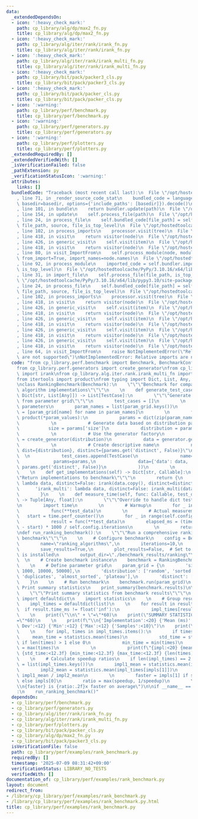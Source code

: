```yaml
---
data:
  _extendedDependsOn:
  - icon: ':heavy_check_mark:'
    path: cp_library/alg/dp/max2_fn.py
    title: cp_library/alg/dp/max2_fn.py
  - icon: ':heavy_check_mark:'
    path: cp_library/alg/iter/rank/irank_fn.py
    title: cp_library/alg/iter/rank/irank_fn.py
  - icon: ':heavy_check_mark:'
    path: cp_library/alg/iter/rank/irank_multi_fn.py
    title: cp_library/alg/iter/rank/irank_multi_fn.py
  - icon: ':heavy_check_mark:'
    path: cp_library/bit/pack/packer3_cls.py
    title: cp_library/bit/pack/packer3_cls.py
  - icon: ':heavy_check_mark:'
    path: cp_library/bit/pack/packer_cls.py
    title: cp_library/bit/pack/packer_cls.py
  - icon: ':warning:'
    path: cp_library/perf/benchmark.py
    title: cp_library/perf/benchmark.py
  - icon: ':warning:'
    path: cp_library/perf/generators.py
    title: cp_library/perf/generators.py
  - icon: ':warning:'
    path: cp_library/perf/plotters.py
    title: cp_library/perf/plotters.py
  _extendedRequiredBy: []
  _extendedVerifiedWith: []
  _isVerificationFailed: false
  _pathExtension: py
  _verificationStatusIcon: ':warning:'
  attributes:
    links: []
  bundledCode: "Traceback (most recent call last):\n  File \"/opt/hostedtoolcache/PyPy/3.10.16/x64/lib/pypy3.10/site-packages/onlinejudge_verify/documentation/build.py\"\
    , line 71, in _render_source_code_stat\n    bundled_code = language.bundle(stat.path,\
    \ basedir=basedir, options={'include_paths': [basedir]}).decode()\n  File \"/opt/hostedtoolcache/PyPy/3.10.16/x64/lib/pypy3.10/site-packages/onlinejudge_verify/languages/python.py\"\
    , line 101, in bundle\n    return bundler.update(path)\n  File \"/opt/hostedtoolcache/PyPy/3.10.16/x64/lib/pypy3.10/site-packages/onlinejudge_verify/languages/python_bundle.py\"\
    , line 154, in update\n    self.process_file(path)\n  File \"/opt/hostedtoolcache/PyPy/3.10.16/x64/lib/pypy3.10/site-packages/onlinejudge_verify/languages/python_bundle.py\"\
    , line 24, in process_file\n    self.bundled_code[file_path] = self.process_imports(tree,\
    \ file_path, source, file_is_top_level)\n  File \"/opt/hostedtoolcache/PyPy/3.10.16/x64/lib/pypy3.10/site-packages/onlinejudge_verify/languages/python_bundle.py\"\
    , line 102, in process_imports\n    processor.visit(tree)\n  File \"/opt/hostedtoolcache/PyPy/3.10.16/x64/lib/pypy3.10/ast.py\"\
    , line 418, in visit\n    return visitor(node)\n  File \"/opt/hostedtoolcache/PyPy/3.10.16/x64/lib/pypy3.10/ast.py\"\
    , line 426, in generic_visit\n    self.visit(item)\n  File \"/opt/hostedtoolcache/PyPy/3.10.16/x64/lib/pypy3.10/ast.py\"\
    , line 418, in visit\n    return visitor(node)\n  File \"/opt/hostedtoolcache/PyPy/3.10.16/x64/lib/pypy3.10/site-packages/onlinejudge_verify/languages/python_bundle.py\"\
    , line 80, in visit_ImportFrom\n    self.process_module(node, module_path, file_is_top_level,\
    \ from_import=True, import_names=node.names)\n  File \"/opt/hostedtoolcache/PyPy/3.10.16/x64/lib/pypy3.10/site-packages/onlinejudge_verify/languages/python_bundle.py\"\
    , line 92, in process_module\n    imported_code = self.bundler.import_file(module_path,\
    \ is_top_level)\n  File \"/opt/hostedtoolcache/PyPy/3.10.16/x64/lib/pypy3.10/site-packages/onlinejudge_verify/languages/python_bundle.py\"\
    , line 31, in import_file\n    self.process_file(file_path, is_top_level)\n  File\
    \ \"/opt/hostedtoolcache/PyPy/3.10.16/x64/lib/pypy3.10/site-packages/onlinejudge_verify/languages/python_bundle.py\"\
    , line 24, in process_file\n    self.bundled_code[file_path] = self.process_imports(tree,\
    \ file_path, source, file_is_top_level)\n  File \"/opt/hostedtoolcache/PyPy/3.10.16/x64/lib/pypy3.10/site-packages/onlinejudge_verify/languages/python_bundle.py\"\
    , line 102, in process_imports\n    processor.visit(tree)\n  File \"/opt/hostedtoolcache/PyPy/3.10.16/x64/lib/pypy3.10/ast.py\"\
    , line 418, in visit\n    return visitor(node)\n  File \"/opt/hostedtoolcache/PyPy/3.10.16/x64/lib/pypy3.10/ast.py\"\
    , line 426, in generic_visit\n    self.visit(item)\n  File \"/opt/hostedtoolcache/PyPy/3.10.16/x64/lib/pypy3.10/ast.py\"\
    , line 418, in visit\n    return visitor(node)\n  File \"/opt/hostedtoolcache/PyPy/3.10.16/x64/lib/pypy3.10/ast.py\"\
    , line 426, in generic_visit\n    self.visit(item)\n  File \"/opt/hostedtoolcache/PyPy/3.10.16/x64/lib/pypy3.10/ast.py\"\
    , line 418, in visit\n    return visitor(node)\n  File \"/opt/hostedtoolcache/PyPy/3.10.16/x64/lib/pypy3.10/ast.py\"\
    , line 426, in generic_visit\n    self.visit(item)\n  File \"/opt/hostedtoolcache/PyPy/3.10.16/x64/lib/pypy3.10/ast.py\"\
    , line 418, in visit\n    return visitor(node)\n  File \"/opt/hostedtoolcache/PyPy/3.10.16/x64/lib/pypy3.10/ast.py\"\
    , line 426, in generic_visit\n    self.visit(item)\n  File \"/opt/hostedtoolcache/PyPy/3.10.16/x64/lib/pypy3.10/ast.py\"\
    , line 418, in visit\n    return visitor(node)\n  File \"/opt/hostedtoolcache/PyPy/3.10.16/x64/lib/pypy3.10/site-packages/onlinejudge_verify/languages/python_bundle.py\"\
    , line 64, in visit_ImportFrom\n    raise NotImplementedError(\"Relative imports\
    \ are not supported\")\nNotImplementedError: Relative imports are not supported\n"
  code: "from cp_library.perf.benchmark import Benchmark, BenchmarkConfig, TestCase\n\
    from cp_library.perf.generators import create_generator\nfrom cp_library.alg.iter.rank.irank_fn\
    \ import irank\nfrom cp_library.alg.iter.rank.irank_multi_fn import irank as irank_multi\n\
    from itertools import product\nfrom typing import Dict, List, Any, Callable, Tuple\n\
    \nclass RankingBenchmark(Benchmark):\n    \"\"\"Benchmark for comparing ranking\
    \ algorithm implementations\"\"\"\n    \n    def generate_test_cases(self, param_grid:\
    \ Dict[str, List[Any]]) -> List[TestCase]:\n        \"\"\"Generate test cases\
    \ from parameter grid\"\"\"\n        test_cases = []\n        \n        # Extract\
    \ parameters\n        param_names = list(param_grid.keys())\n        param_values\
    \ = [param_grid[name] for name in param_names]\n        \n        for values in\
    \ product(*param_values):\n            params = dict(zip(param_names, values))\n\
    \            \n            # Generate data based on distribution parameter\n \
    \           size = params['size']\n            distribution = params['distribution']\n\
    \            \n            # Use the generator factory\n            generator\
    \ = create_generator(distribution)\n            data = generator.generate(size=size)\n\
    \            \n            # Create descriptive name\n            name = f\"size={size},\
    \ dist={distribution}, distinct={params.get('distinct', False)}\"\n          \
    \  \n            test_cases.append(TestCase(\n                name=name,\n   \
    \             params=params,\n                data={'data': data, 'distinct':\
    \ params.get('distinct', False)}\n            ))\n        \n        return test_cases\n\
    \    \n    def get_implementations(self) -> Dict[str, Callable]:\n        \"\"\
    \"Return implementations to benchmark\"\"\"\n        return {\n            'irank':\
    \ lambda data, distinct=False: irank(data.copy(), distinct=distinct),\n      \
    \      'irank_multi': lambda data, distinct=False: irank_multi(data.copy(), distinct=distinct)\n\
    \        }\n    \n    def measure_time(self, func: Callable, test_data: Dict)\
    \ -> Tuple[Any, float]:\n        \"\"\"Override to handle dict test data\"\"\"\
    \n        import time\n        \n        # Warmup\n        for _ in range(self.config.warmup):\n\
    \            func(**test_data)\n        \n        # Actual measurement\n     \
    \   start = time.perf_counter()\n        for _ in range(self.config.iterations):\n\
    \            result = func(**test_data)\n        elapsed_ms = (time.perf_counter()\
    \ - start) * 1000 / self.config.iterations\n        \n        return result, elapsed_ms\n\
    \ndef run_ranking_benchmark():\n    \"\"\"Run a comprehensive ranking algorithm\
    \ benchmark\"\"\"\n    \n    # Configure benchmark\n    config = BenchmarkConfig(\n\
    \        name=\"ranking_algorithms\",\n        iterations=10,\n        warmup=2,\n\
    \        save_results=True,\n        plot_results=False,  # Set to True if matplotlib\
    \ is installed\n        output_dir=\"./benchmark_results/ranking\"\n    )\n  \
    \  \n    # Create benchmark instance\n    benchmark = RankingBenchmark(config)\n\
    \    \n    # Define parameter grid\n    param_grid = {\n        'size': [100,\
    \ 1000, 10000, 50000],\n        'distribution': ['random', 'sorted', 'reverse',\
    \ 'duplicates', 'almost_sorted', 'plateau'],\n        'distinct': [True, False]\n\
    \    }\n    \n    # Run benchmark\n    benchmark.run(param_grid)\n    \n    #\
    \ Print summary statistics\n    print_summary(benchmark.results)\n\ndef print_summary(results):\n\
    \    \"\"\"Print summary statistics from benchmark results\"\"\"\n    from collections\
    \ import defaultdict\n    import statistics\n    \n    # Group results by implementation\n\
    \    impl_times = defaultdict(list)\n    \n    for result in results:\n      \
    \  if result.time_ms != float('inf'):\n            impl_times[result.implementation].append(result.time_ms)\n\
    \    \n    print(\"\\n\" + \"=\"*60)\n    print(\"SUMMARY STATISTICS\")\n    print(\"\
    =\"*60)\n    \n    print(f\"\\n{'Implementation':<20} {'Mean (ms)':<12} {'Std\
    \ Dev':<12} {'Min':<12} {'Max':<12} {'Samples':<10}\")\n    print(\"-\"*80)\n\
    \    \n    for impl, times in impl_times.items():\n        if times:\n       \
    \     mean_time = statistics.mean(times)\n            std_time = statistics.stdev(times)\
    \ if len(times) > 1 else 0\n            min_time = min(times)\n            max_time\
    \ = max(times)\n            \n            print(f\"{impl:<20} {mean_time:<12.3f}\
    \ {std_time:<12.3f} {min_time:<12.3f} {max_time:<12.3f} {len(times):<10}\")\n\
    \    \n    # Calculate speedup ratios\n    if len(impl_times) == 2:\n        impls\
    \ = list(impl_times.keys())\n        impl1_mean = statistics.mean(impl_times[impls[0]])\n\
    \        impl2_mean = statistics.mean(impl_times[impls[1]])\n        speedup =\
    \ impl1_mean / impl2_mean\n        \n        faster = impls[1] if speedup > 1\
    \ else impls[0]\n        ratio = max(speedup, 1/speedup)\n        \n        print(f\"\
    \\n{faster} is {ratio:.2f}x faster on average\")\n\nif __name__ == \"__main__\"\
    :\n    run_ranking_benchmark()"
  dependsOn:
  - cp_library/perf/benchmark.py
  - cp_library/perf/generators.py
  - cp_library/alg/iter/rank/irank_fn.py
  - cp_library/alg/iter/rank/irank_multi_fn.py
  - cp_library/perf/plotters.py
  - cp_library/bit/pack/packer_cls.py
  - cp_library/alg/dp/max2_fn.py
  - cp_library/bit/pack/packer3_cls.py
  isVerificationFile: false
  path: cp_library/perf/examples/rank_benchmark.py
  requiredBy: []
  timestamp: '2025-07-09 08:31:42+09:00'
  verificationStatus: LIBRARY_NO_TESTS
  verifiedWith: []
documentation_of: cp_library/perf/examples/rank_benchmark.py
layout: document
redirect_from:
- /library/cp_library/perf/examples/rank_benchmark.py
- /library/cp_library/perf/examples/rank_benchmark.py.html
title: cp_library/perf/examples/rank_benchmark.py
---
```

